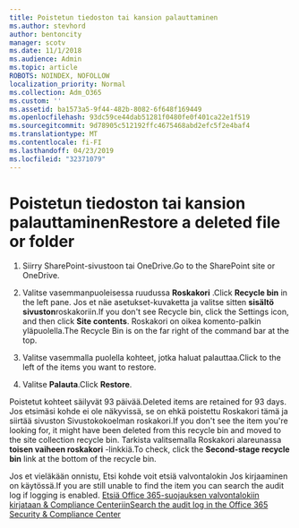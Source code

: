 ```yaml
---
title: Poistetun tiedoston tai kansion palauttaminen
ms.author: stevhord
author: bentoncity
manager: scotv
ms.date: 11/1/2018
ms.audience: Admin
ms.topic: article
ROBOTS: NOINDEX, NOFOLLOW
localization_priority: Normal
ms.collection: Adm_O365
ms.custom: ''
ms.assetid: ba1573a5-9f44-482b-8082-6f648f169449
ms.openlocfilehash: 93dc59ce44dab51281f0480fe0f401ca22e1f519
ms.sourcegitcommit: 9d78905c512192ffc4675468abd2efc5f2e4baf4
ms.translationtype: MT
ms.contentlocale: fi-FI
ms.lasthandoff: 04/23/2019
ms.locfileid: "32371079"
---
```

# <a name="restore-a-deleted-file-or-folder"></a><span data-ttu-id="0cf6b-102">Poistetun tiedoston tai kansion palauttaminen</span><span class="sxs-lookup"><span data-stu-id="0cf6b-102">Restore a deleted file or folder</span></span>

1. <span data-ttu-id="0cf6b-103">Siirry SharePoint-sivustoon tai OneDrive.</span><span class="sxs-lookup"><span data-stu-id="0cf6b-103">Go to the SharePoint site or OneDrive.</span></span>
    
2. <span data-ttu-id="0cf6b-104">Valitse vasemmanpuoleisessa ruudussa **Roskakori** .</span><span class="sxs-lookup"><span data-stu-id="0cf6b-104">Click **Recycle bin** in the left pane.</span></span> <span data-ttu-id="0cf6b-105">Jos et näe asetukset-kuvaketta ja valitse sitten **sisältö sivuston**roskakoriin.</span><span class="sxs-lookup"><span data-stu-id="0cf6b-105">If you don't see Recycle bin, click the Settings icon, and then click **Site contents**.</span></span> <span data-ttu-id="0cf6b-106">Roskakori on oikea komento-palkin yläpuolella.</span><span class="sxs-lookup"><span data-stu-id="0cf6b-106">The Recycle Bin is on the far right of the command bar at the top.</span></span>
    
3. <span data-ttu-id="0cf6b-107">Valitse vasemmalla puolella kohteet, jotka haluat palauttaa.</span><span class="sxs-lookup"><span data-stu-id="0cf6b-107">Click to the left of the items you want to restore.</span></span>
    
4. <span data-ttu-id="0cf6b-108">Valitse **Palauta**.</span><span class="sxs-lookup"><span data-stu-id="0cf6b-108">Click **Restore**.</span></span>
    
<span data-ttu-id="0cf6b-109">Poistetut kohteet säilyvät 93 päivää.</span><span class="sxs-lookup"><span data-stu-id="0cf6b-109">Deleted items are retained for 93 days.</span></span> <span data-ttu-id="0cf6b-110">Jos etsimäsi kohde ei ole näkyvissä, se on ehkä poistettu Roskakori tämä ja siirtää sivuston Sivustokokoelman roskakori.</span><span class="sxs-lookup"><span data-stu-id="0cf6b-110">If you don't see the item you're looking for, it might have been deleted from this recycle bin and moved to the site collection recycle bin.</span></span> <span data-ttu-id="0cf6b-111">Tarkista valitsemalla Roskakori alareunassa **toisen vaiheen roskakori** -linkkiä.</span><span class="sxs-lookup"><span data-stu-id="0cf6b-111">To check, click the **Second-stage recycle bin** link at the bottom of the recycle bin.</span></span> 
  
<span data-ttu-id="0cf6b-112">Jos et vieläkään onnistu, Etsi kohde voit etsiä valvontalokin Jos kirjaaminen on käytössä.</span><span class="sxs-lookup"><span data-stu-id="0cf6b-112">If you are still unable to find the item you can search the audit log if logging is enabled.</span></span> [<span data-ttu-id="0cf6b-113">Etsiä Office 365-suojauksen valvontalokiin kirjataan &amp; Compliance Centeriin</span><span class="sxs-lookup"><span data-stu-id="0cf6b-113">Search the audit log in the Office 365 Security &amp; Compliance Center</span></span>](https://support.office.com/article/0d4d0f35-390b-4518-800e-0c7ec95e946c.aspx)
  

